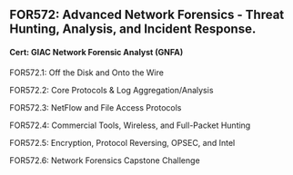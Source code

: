 ## FOR572: Advanced Network Forensics - Threat Hunting, Analysis, and Incident Response.

#### Cert: GIAC Network Forensic Analyst (GNFA)

FOR572.1: Off the Disk and Onto the Wire

FOR572.2: Core Protocols & Log Aggregation/Analysis

FOR572.3: NetFlow and File Access Protocols

FOR572.4: Commercial Tools, Wireless, and Full-Packet Hunting

FOR572.5: Encryption, Protocol Reversing, OPSEC, and Intel

FOR572.6: Network Forensics Capstone Challenge
